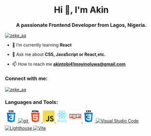 <h1 align="center">Hi 👋, I'm Akin</h1>
<h3 align="center">A passionate Frontend Developer from Lagos, Nigeria.</h3>

<p align="left"> <a href="https://twitter.com/zeke_aa" target="blank"><img src="https://img.shields.io/twitter/follow/zeke_aa?logo=twitter&style=for-the-badge" alt="zeke_aa" /></a> </p>

- 🌱 I’m currently learning **React**

- 💬 Ask me about **CSS, JavaScript or React,etc.**

- 📫 How to reach me **akintobi41moyinoluwa@gmail.com**

<h3 align="left">Connect with me:</h3>
<p align="left">
<a href="https://twitter.com/zeke_aa" target="blank"><img align="center" src="https://raw.githubusercontent.com/rahuldkjain/github-profile-readme-generator/master/src/images/icons/Social/twitter.svg" alt="zeke_aa" height="30" width="40" /></a>
</p>

<h3 align="left">Languages and Tools:</h3>
<p align="left"> <a href="https://www.w3schools.com/css/" target="_blank" rel="noreferrer"> <img src="https://raw.githubusercontent.com/devicons/devicon/master/icons/css3/css3-original-wordmark.svg" alt="css3" width="40" height="40"/> </a> <a href="https://git-scm.com/" target="_blank" rel="noreferrer"> <img src="https://www.vectorlogo.zone/logos/git-scm/git-scm-icon.svg" alt="git" width="40" height="40"/> </a>   <a href="https://www.w3.org/html/" target="_blank" rel="noreferrer">
    <img src="https://raw.githubusercontent.com/devicons/devicon/master/icons/html5/html5-original-wordmark.svg" alt="HTML5" width="40" height="40"/>
  </a>
 <a href="https://developer.mozilla.org/en-US/docs/Web/JavaScript" target="_blank" rel="noreferrer">  <a href="https://reactjs.org/" target="_blank" rel="noreferrer">
    <a href="https://developer.mozilla.org/en-US/docs/Web/JavaScript" target="_blank" rel="noreferrer">
    <img src="https://raw.githubusercontent.com/devicons/devicon/master/icons/javascript/javascript-original.svg" alt="JavaScript" width="40" height="40"/>
  </a>
    <img src="https://raw.githubusercontent.com/devicons/devicon/master/icons/react/react-original-wordmark.svg" alt="React" width="40" height="40"/>
  </a>
<i class="fas fa-cogs" style="font-size: 40px;"></i>

  <a href="https://www.npmjs.com/" target="_blank" rel="noreferrer">
    <img src="https://raw.githubusercontent.com/devicons/devicon/master/icons/npm/npm-original-wordmark.svg" alt="npm" width="40" height="40"/>
  </a>
  
  <a href="https://developer.mozilla.org/en-US/docs/Web/CSS/CSS_Flexible_Box_Layout" target="_blank" rel="noreferrer">
    <img src="https://raw.githubusercontent.com/devicons/devicon/master/icons/css3/css3-original-wordmark.svg" alt="Flexbox" width="40" height="40"/>
  </a><a href="https://code.visualstudio.com/" target="_blank" rel="noreferrer">
    <img src="https://code.visualstudio.com/opengraphimg/opengraph-home.png" alt="Visual Studio Code" width="40" height="40"/>
  </a>
   <a href="https://developers.google.com/web/tools/lighthouse" target="_blank" rel="noreferrer">
    <img src="https://avatars.githubusercontent.com/u/16972765?s=200&v=4" alt="Lighthouse" width="40" height="40"/>
  </a>
  <a href="https://vitejs.dev/" target="_blank" rel="noreferrer">
    <img src="https://vitejs.dev/logo.svg" alt="Vite" width="40" height="40"/>
  </a>
